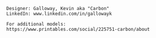 	Designer: Galloway, Kevin aka "Carbon"
	LinkedIn: www.linkedin.com/in/gallowayk
	
	For additional models:
	https://www.printables.com/social/225751-carbon/about
